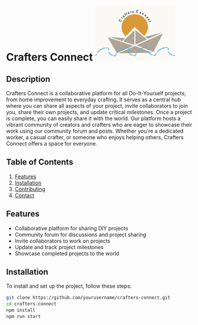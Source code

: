 # Crafters Connect  ![Logo](/uploads/logo.png)

## Description
Crafters Connect is a collaborative platform for all Do-It-Yourself projects, from home improvement to everyday crafting. It serves as a central hub where you can share all aspects of your project, invite collaborators to join you, share their own projects, and update critical milestones. Once a project is complete, you can easily share it with the world. Our platform hosts a vibrant community of creators and crafters who are eager to showcase their work using our community forum and posts. Whether you're a dedicated worker, a casual crafter, or someone who enjoys helping others, Crafters Connect offers a space for everyone.

## Table of Contents
1. [Features](#features)
2. [Installation](#installation)
3. [Contributing](#contributing)
4. [Contact](#contact)

## Features
- Collaborative platform for sharing DIY projects
- Community forum for discussions and project sharing
- Invite collaborators to work on projects
- Update and track project milestones
- Showcase completed projects to the world

## Installation
To install and set up the project, follow these steps:

```bash
git clone https://github.com/yourusername/crafters-connect.git
cd crafters-connect
npm install
npm run start
```




